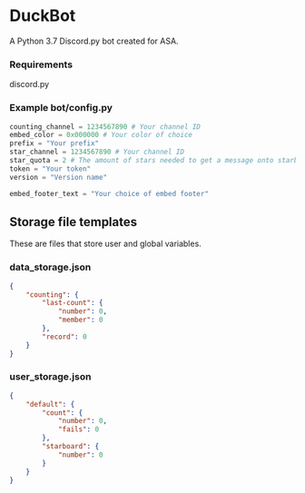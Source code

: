# DuckBot
A Python 3.7 Discord.py bot created for ASA.    
    
### Requirements   
discord.py    
    
### Example bot/config.py    
```py
counting_channel = 1234567890 # Your channel ID
embed_color = 0x000000 # Your color of choice
prefix = "Your prefix"
star_channel = 1234567890 # Your channel ID
star_quota = 2 # The amount of stars needed to get a message onto starboard
token = "Your token"
version = "Version name"

embed_footer_text = "Your choice of embed footer"
```    

## Storage file templates    
These are files that store user and global variables.    
       
### data_storage.json
```json
{
    "counting": {
        "last-count": {
            "number": 0,
            "member": 0
        },
        "record": 0
    }
}
```
### user_storage.json
```json
{
    "default": {
        "count": {
            "number": 0,
            "fails": 0
        },
        "starboard": {
            "number": 0
        }
    }
}
```